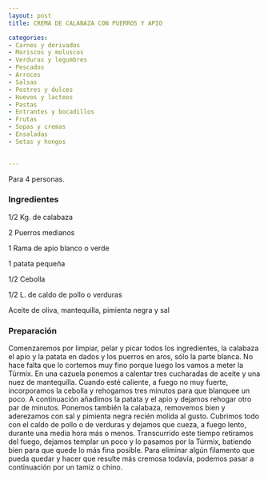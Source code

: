 ```yaml
---
layout: post
title: CREMA DE CALABAZA CON PUERROS Y APIO

categories:
- Carnes y derivados
- Mariscos y moluscos
- Verduras y legumbres
- Pescados
- Arroces
- Salsas
- Postres y dulces
- Huevos y lacteos
- Pastas
- Entrantes y bocadillos
- Frutas
- Sopas y cremas
- Ensaladas
- Setas y hongos
 

---
```


Para 4 personas.

<h3>Ingredientes</h3>

1/2 Kg. de calabaza

2 Puerros medianos

1 Rama de apio blanco o verde

1 patata pequeña

1/2 Cebolla

1/2 L. de caldo de pollo o verduras

Aceite de oliva, mantequilla, pimienta negra y sal

<h3>Preparación</h3>

Comenzaremos por limpiar, pelar y picar todos los ingredientes, la calabaza el apio y la patata en dados y los puerros en aros, sólo la parte blanca. No hace falta que lo cortemos muy fino porque luego los vamos a meter la Túrmix. En una cazuela ponemos a calentar tres cucharadas de aceite y una nuez de mantequilla. Cuando esté caliente, a fuego no muy fuerte, incorporamos la cebolla y rehogamos tres minutos para que blanquee un poco. A continuación añadimos la patata y el apio y dejamos rehogar otro par de minutos. Ponemos también la calabaza, removemos bien y aderezamos con sal y pimienta negra recién molida al gusto. Cubrimos todo con el caldo de pollo o de verduras y dejamos que cueza, a fuego lento, durante una media hora más o menos. Transcurrido este tiempo retiramos del fuego, dejamos templar un poco y lo pasamos por la Túrmix, batiendo bien para que quede lo más fina posible. Para eliminar algún filamento que pueda quedar y hacer que resulte más cremosa todavía, podemos pasar a continuación por un tamiz o chino.

